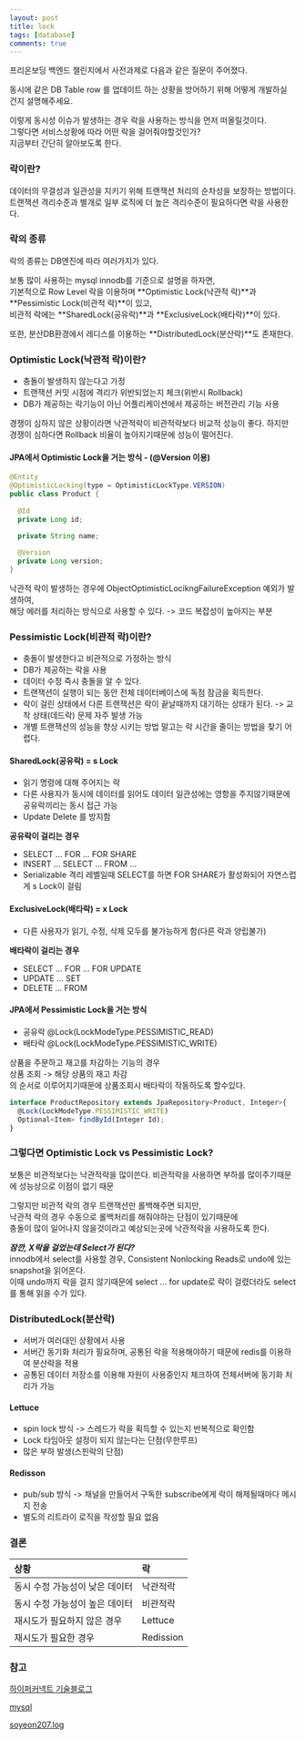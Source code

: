 ```yaml
---
layout: post
title: lock
tags: [database]
comments: true
---
```


프리온보딩 백엔드 챌린지에서 사전과제로 다음과 같은 질문이 주어졌다.

동시에 같은 DB Table row 를 업데이트 하는 상황을 방어하기 위해 어떻게 개발하실 건지 설명해주세요.

이렇게 동시성 이슈가 발생하는 경우 락을 사용하는 방식을 먼저 떠올릴것이다.  
그렇다면 서비스상황에 따라 어떤 락을 걸어줘야할것인가?   
지금부터 간단히 알아보도록 한다.

### 락이란?
데이터의 무결성과 일관성을 지키기 위해 트랜잭션 처리의 순차성을 보장하는 방법이다.
트랜잭션 격리수준과 별개로 일부 로직에 더 높은 격리수준이 필요하다면 락을 사용한다.

### 락의 종류
락의 종류는 DB엔진에 따라 여러가지가 있다.

보통 많이 사용하는 mysql innodb를 기준으로 설명을 하자면,  
기본적으로 Row Level 락을 이용하며 **Optimistic Lock(낙관적 락)**과 **Pessimistic Lock(비관적 락)**이 있고,  
비관적 락에는 **SharedLock(공유락)**과 **ExclusiveLock(배타락)**이 있다.

또한, 분산DB환경에서 레디스를 이용하는 **DistributedLock(분산락)**도 존재한다.


### Optimistic Lock(낙관적 락)이란?
- 충돌이 발생하지 않는다고 가정
- 트랜잭션 커밋 시점에 격리가 위반되었는지 체크(위반시 Rollback)
- DB가 제공하는 락기능이 아닌 어플리케이션에서 제공하는 버전관리 기능 사용

경쟁이 심하지 않은 상황이라면 낙관적락이 비관적락보다 비교적 성능이 좋다.
하지만 경쟁이 심하다면 Rollback 비율이 높아지기때문에 성능이 떨어진다.

#### JPA에서 Optimistic Lock을 거는 방식 - (@Version 이용)
~~~java
@Entity
@OptimisticLocking(type = OptimisticLockType.VERSION)
public class Product {
  
  @Id
  private Long id;

  private String name;
  
  @Version
  private Long version;
}
~~~
낙관적 락이 발생하는 경우에 ObjectOptimisticLocikngFailureException 예외가 발생하여,  
해당 에러를 처리하는 방식으로 사용할 수 있다. -> 코드 복잡성이 높아지는 부분

### Pessimistic Lock(비관적 락)이란?
- 충돌이 발생한다고 비관적으로 가정하는 방식  
- DB가 제공하는 락을 사용
- 데이터 수정 즉시 충돌을 알 수 있다.
- 트랜잭션이 실행이 되는 동안 전체 데이터베이스에 독점 잠금을 획득한다.  
- 락이 걸린 상태에서 다른 트랜잭션은 락이 끝날때까지 대기하는 상태가 된다. -> 교착 상태(데드락) 문제 자주 발생 가능 
- 개별 트랜잭션의 성능을 향상 시키는 방법 말고는 락 시간을 줄이는 방법을 찾기 어렵다.  

#### SharedLock(공유락) = s Lock
- 읽기 명령에 대해 주어지는 락  
- 다른 사용자가 동시에 데이터를 읽어도 데이터 일관성에는 영항을 주지않기때문에 공유락끼리는 동시 접근 가능  
- Update Delete 를 방지함  

**공유락이 걸리는 경우**  
- SELECT ... FOR ... FOR SHARE  
- INSERT ... SELECT ... FROM ...  
- Serializable 격리 레벨일때 SELECT를 하면 FOR SHARE가 활성화되어 자연스럽게 s Lock이 걸림  

#### ExclusiveLock(배타락) = x Lock
- 다른 사용자가 읽기, 수정, 삭제 모두를 불가능하게 함(다른 락과 양립불가)  

**배타락이 걸리는 경우**  
- SELECT ... FOR ... FOR UPDATE  
- UPDATE ... SET  
- DELETE ... FROM  

#### JPA에서 Pessimistic Lock을 거는 방식
- 공유락 @Lock(LockModeType.PESSIMISTIC_READ)  
- 배타락 @Lock(LockModeType.PESSIMISTIC_WRITE)  

상품을 주문하고 재고를 차감하는 기능의 경우  
상품 조회 -> 해당 상품의 재고 차감  
의 순서로 이루어지기때문에 상품조회시 배타락이 작동하도록 할수있다.

~~~js
interface ProductRepository extends JpaRepository<Product, Integer>{
  @Lock(LockModeType.PESSIMISTIC_WRITE)
  Optional<Item> findById(Integer Id);
}
~~~

### 그렇다면 Optimistic Lock vs Pessimistic Lock?
보통은 비관적보다는 낙관적락을 많이쓴다.
비관적락을 사용하면 부하를 많이주기때문에 성능상으로 이점이 없기 때문

그렇지만 비관적 락의 경우 트랜잭션만 롤백해주면 되지만,  
낙관적 락의 경우 수동으로 롤백처리를 해줘야하는 단점이 있기때문에  
충돌이 많이 일어나지 않을것이라고 예상되는곳에 낙관적락을 사용하도록 한다.

***잠깐, X락을 걸었는데 Select가 된다?***  
innodb에서 select를 사용할 경우, Consistent Nonlocking Reads로 undo에 있는 snapshot을 읽어온다.  
이때 undo까지 락을 걸지 않기때문에 select ... for update로 락이 걸렸더라도 select를 통해 읽을 수가 있다.

### DistributedLock(분산락)
- 서버가 여러대인 상황에서 사용  
- 서버간 동기화 처리가 필요하며, 공통된 락을 적용해야하기 때문에 redis를 이용하여 분산락을 적용  
- 공통된 데이터 저장소를 이용해 자원이 사용중인지 체크하여 전체서버에 동기화 처리가 가능

#### Lettuce
- spin lock 방식 -> 스레드가 락을 획득할 수 있는지 반복적으로 확인함  
- Lock 타임아웃 설정이 되지 않는다는 단점(무한루프)  
- 많은 부하 발생(스핀락의 단점)  

#### Redisson
- pub/sub 방식 -> 채널을 만들어서 구독한 subscribe에게 락이 해제될때마다 메시지 전송  
- 별도의 리트라이 로직을 작성할 필요 없음


### 결론

| 상황 | 락 |
| :------ |:--- |
| 동시 수정 가능성이 낮은 데이터 | 낙관적락 |
| 동시 수정 가능성이 높은 데이터 | 비관적락 |
| 재시도가 필요하지 않은 경우 | Lettuce |
| 재시도가 필요한 경우 | Redission |


### 참고
[하이퍼커넥트 기술블로그](https://hyperconnect.github.io/2019/11/15/redis-distributed-lock-1.html)

[mysql](https://dev.mysql.com/doc/refman/8.0/en/innodb-locking.html)

[soyeon207.log](https://velog.io/@soyeon207/DB-Lock-%EC%B4%9D-%EC%A0%95%EB%A6%AC-2-%EB%82%99%EA%B4%80%EC%A0%81-%EB%9D%BD%EA%B3%BC-%EB%B9%84%EA%B4%80%EC%A0%81-%EB%9D%BD-%EB%B6%84%EC%82%B0%EB%9D%BD-%EB%8D%B0%EB%93%9C%EB%9D%BD)